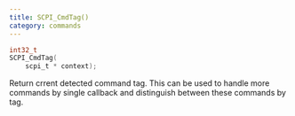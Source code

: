 ```yaml
---
title: SCPI_CmdTag()
category: commands
---
```


```c
int32_t
SCPI_CmdTag(
    scpi_t * context);
```

Return crrent detected command tag. This can be used to handle more commands by single callback and distinguish between these commands by tag.